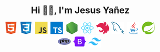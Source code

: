 <div align="center">
 <h1>Hi 👋🏻, I'm Jesus Yañez </h1>
<div/>
    
<div align="center">
    <img src="https://github.com/devicons/devicon/blob/master/icons/html5/html5-original.svg" title="Html" alt="Html" width="40" height="40">&nbsp;
    <img src="https://github.com/devicons/devicon/blob/master/icons/css3/css3-original.svg" title="Css" alt="Css" width="40" height="40">&nbsp;
    <img src="https://github.com/devicons/devicon/blob/master/icons/javascript/javascript-original.svg" title="Javascript" alt="Javascript" width="40" height="40">&nbsp;
    <img src="https://github.com/devicons/devicon/blob/master/icons/typescript/typescript-original.svg" title="Typescript" alt="Typescript" width="40" height="40">&nbsp;
    <img src="https://github.com/devicons/devicon/blob/master/icons/nodejs/nodejs-original.svg" title="NodeJs" alt="NodeJs" width="40" height="40">&nbsp;
    <img src="https://github.com/devicons/devicon/blob/master/icons/react/react-original.svg" title="ReactJs" alt="ReactJs" width="40" height="40">&nbsp;
    <img src="https://github.com/devicons/devicon/blob/master/icons/nestjs/nestjs-plain.svg" title="NestJs" alt="NestJs" width="40" height="40">&nbsp;
    <img src="https://github.com/devicons/devicon/blob/master/icons/mysql/mysql-original.svg" title="MySQL" alt="MySQL" width="40" height="40">&nbsp;
    <img src="https://github.com/devicons/devicon/blob/master/icons/java/java-original.svg" title="Java" alt="Java" width="40" height="40">&nbsp;
    <img src="https://github.com/devicons/devicon/blob/master/icons/spring/spring-original.svg" title="Spring" alt="Spring" width="40" height="40">&nbsp;
    <img src="https://github.com/devicons/devicon/blob/master/icons/php/php-original.svg" title="Php" alt="Php" width="40" height="40">&nbsp;
    <img src="https://github.com/devicons/devicon/blob/master/icons/bootstrap/bootstrap-original.svg" title="Bootstrap" alt="Bootstrap" width="40" height="40">&nbsp;
    <img src="https://github.com/devicons/devicon/blob/master/icons/tailwindcss/tailwindcss-plain.svg" title="Tailwindcss" alt="Tailwindcss" width="40" height="40">&nbsp;
</div>
